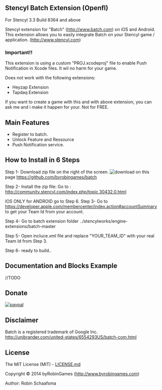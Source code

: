 ## Stencyl Batch Extension (Openfl)

For Stencyl 3.3 Build 8364 and above

Stencyl extension for "Batch" (http://www.batch.com) on iOS and Android. This extension allows you to easily integrate Batch on your Stencyl game / application. (http://www.stencyl.com)

### Important!!

This extension is using a custom "PROJ.xcodeproj" file to enable Push Notification in Xcode files. It wil no harm for your game.

Does not work with the following extensions:
- Heyzap Extension
- Tapdaq Extension

If you want to create a game with this and with above extension, you can ask me and i make it happen for your. Not for FREE.

## Main Features

  * Register to batch.
  * Unlock Feature and Ressource
  * Push Notification service.


## How to Install in 6 Steps

Step 1- Download zip file on the right of the screen. ![download](http://www.byrobingames.com/stencyl/heyzap/download.png) on this page  https://github.com/byrobingames/batch<br />

Step 2- Install the zip file: Go to : http://community.stencyl.com/index.php/topic,30432.0.html

IOS ONLY for ANDROID go to Step 6.
Step 3- Go to https://developer.apple.com/membercenter/index.action#accountSummary to get your Team Id from your account. 

Step 4- Go to batch extension folder ../stencylworks/engine-extensions/batch-master

Step 5- Open incluce.xml file and replace "YOUR_TEAM_ID" with your real Team Id from Step 3.

Step 6- ready to build..

## Documentation and Blocks Example

//TODO

## Donate

[![paypal](https://www.paypalobjects.com/en_US/i/btn/btn_donateCC_LG.gif)](https://www.paypal.com/cgi-bin/webscr?cmd=_s-xclick&hosted_button_id=HKLGFCAGKBMFL)<br />

## Disclaimer

Batch is a registered trademark of Google Inc. http://unibrander.com/united-states/6554293US/batch-com.html

## License

The MIT License (MIT) - [LICENSE.md](LICENSE.md)

Copyright © 2014 byRobinGames (http://www.byrobingames.com)

Author: Robin Schaafsma
